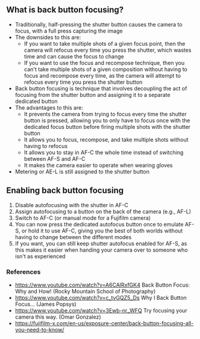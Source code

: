 ## What is back button focusing?

- Traditionally, half-pressing the shutter button causes the camera to focus, with a full press capturing the image
- The downsides to this are:
	- If you want to take multiple shots of a given focus point, then the camera will refocus every time you press the shutter, which wastes time and can cause the focus to change
	- If you want to use the focus and recompose technique, then you can't take multiple shots of a given composition without having to focus and recompose every time, as the camera will attempt to refocus every time you press the shutter button
- Back button focusing is technique that involves decoupling the act of focusing from the shutter button and assigning it to a separate dedicated button
- The advantages to this are:
	- It prevents the camera from trying to focus every time the shutter button is pressed, allowing you to only have to focus once with the dedicated focus button before firing multiple shots with the shutter button
	- It allows you to focus, recompose, and take multiple shots without having to refocus
	- It allows you to stay in AF-C the whole time instead of switching between AF-S and AF-C
	- It makes the camera easier to operate when wearing gloves
- Metering or AE-L is still assigned to the shutter button

## Enabling back button focusing

1) Disable autofocusing with the shutter in AF-C
2) Assign autofocusing to a button on the back of the camera (e.g., AF-L)
3) Switch to AF-C (or manual mode for a Fujifilm camera)
4) You can now press the dedicated autofocus button once to emulate AF-S, or hold it to use AF-C, giving you the best of both worlds without having to change between the different modes
5) If you want, you can still keep shutter autofocus enabled for AF-S, as this makes it easier when handing your camera over to someone who isn't as experienced


### References
- https://www.youtube.com/watch?v=A6CAlRxfGK4 Back Button Focus: Why and How! (Rocky Mountain School of Photography)
- https://www.youtube.com/watch?v=c_tvGQZ5_Ds Why I Back Button Focus... (James Popsys)
- https://www.youtube.com/watch?v=3Ewb-nr_WFQ Try focusing your camera this way. (Omar Gonzalez)
- https://fujifilm-x.com/en-us/exposure-center/back-button-focusing-all-you-need-to-know/
